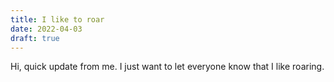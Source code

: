```yaml
---
title: I like to roar
date: 2022-04-03
draft: true
---
```

Hi, quick update from me. I just want to let everyone know that I like roaring.